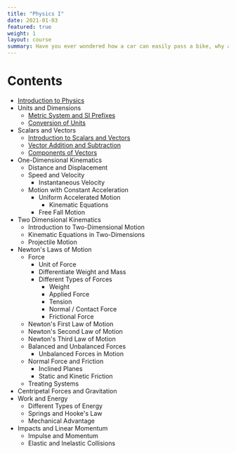 ```yaml
---
title: "Physics I"
date: 2021-01-03
featured: true
weight: 1
layout: course
summary: Have you ever wondered how a car can easily pass a bike, why a rainbow appears after a rainstorm, how electricity is made, or why oil floats when mixed with water? Humans, by nature, are inquisitive creatures. 
---
```



# Contents
- [Introduction to Physics](1.1-introduction-to-physics)
- Units and Dimensions
	- [Metric System and SI Prefixes](1.2-metric-system-and-SI-prefixes)
	- [Conversion of Units](1.3-conversion-of-units)
- Scalars and Vectors
    - [Introduction to Scalars and Vectors](2.1-introduction-to-scalars-and-vectors)
	- [Vector Addition and Subtraction](2.2-vector-addition-and-subtraction)
	- [Components of Vectors](2.3-components-of-vectors)
- One-Dimensional Kinematics
	- Distance and Displacement
	- Speed and Velocity
		- Instantaneous Velocity
	- Motion with Constant Acceleration
		- Uniform Accelerated Motion
			- Kinematic Equations
		- Free Fall Motion
- Two Dimensional Kinematics
	- Introduction to Two-Dimensional Motion
	- Kinematic Equations in Two-Dimensions
	- Projectile Motion
- Newton's Laws of Motion
	- Force
		- Unit of Force
		- Differentiate Weight and Mass
		- Different Types of Forces
			- Weight
			- Applied Force
			- Tension
			- Normal / Contact Force
			- Frictional Force
	- Newton's First Law of Motion
	- Newton's Second Law of Motion
	- Newton's Third Law of Motion
	- Balanced and Unbalanced Forces
		- Unbalanced Forces in Motion
	- Normal Force and Friction
		- Inclined Planes
		- Static and Kinetic Friction
	- Treating Systems
- Centripetal Forces and Gravitation
- Work and Energy
	- Different Types of Energy
	- Springs and Hooke's Law
	- Mechanical Advantage
- Impacts and Linear Momentum
	- Impulse and Momentum
	- Elastic and Inelastic Collisions
